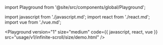import Playground from '@site/src/components/global/Playground';

import javascript from './javascript.md';
import react from './react.md';
import vue from './vue.md';

<Playground
  version="1"
  size="medium"
  code={{
    javascript,
    react,
    vue
  }}
  src="usage/v1/infinite-scroll/size/demo.html"
/>
